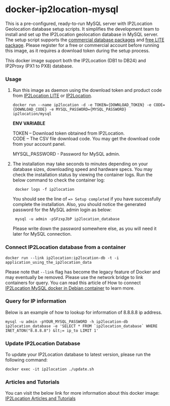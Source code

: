 docker-ip2location-mysql
========================

This is a pre-configured, ready-to-run MySQL server with IP2Location Geolocation database setup scripts. It simplifies the development team to install and set up the IP2Location geolocation database in MySQL server. The setup script supports the [commercial database packages](https://www.ip2location.com) and [free LITE package](https://lite.ip2location.com). Please register for a free or commercial account before running this image, as it requires a download token during the setup process.

This docker image support both the IP2Location (DB1 to DB24) and IP2Proxy (PX1 to PX8) database.

### Usage

1. Run this image as daemon using the download token and product code from [IP2Location LITE](https://lite.ip2location.com) or [IP2Location](https://www.ip2location.com).

       docker run --name ip2location -d -e TOKEN={DOWNLOAD_TOKEN} -e CODE={DOWNLOAD_CODE} -e MYSQL_PASSWORD={MYSQL_PASSWORD} ip2location/mysql

    **ENV VARIABLE**

    TOKEN – Download token obtained from IP2Location.  
    CODE – The CSV file download code. You may get the download code from your account panel.

    MYSQL_PASSWORD - Password for MySQL admin.

2. The installation may take seconds to minutes depending on your database sizes, downloading speed and hardware specs. You may check the installation status by viewing the container logs. Run the below command to check the container log:

        docker logs -f ip2location

    You should see the line of `=> Setup completed` if you have successfully complete the installation. Also, you should notice the generated password for the MySQL admin login as below:
	
	    mysql -u admin -pSFzxpJbP ip2location_database
	
	Please write down the password somewhere else, as you will need it later for MySQL connection.

### Connect IP2Location database from a container

    docker run --link ip2location:ip2location-db -t -i application_using_the_ip2location_data

Please note that `--link` flag has become the legacy feature of Docker and may eventually be removed. Please use the network bridge to link containers for query. You can read this article of How to connect [IP2Location MySQL docker in Debian container](https://blog.ip2location.com/knowledge-base/how-to-connect-ip2location-mysql-docker-in-debian-container/) to learn more.

### Query for IP information

Below is an example of how to lookup for information of 8.8.8.8 ip address.

    mysql -u admin -pYOUR_MYSQL_PASSWORD -h ip2location-db ip2location_database -e 'SELECT * FROM `ip2location_database` WHERE INET_ATON("8.8.8.8") &lt;= ip_to LIMIT 1'



### Update IP2Location Database

To update your IP2Location database to latest version, please run the following  command:

```
docker exec -it ip2location ./update.sh
```



### Articles and Tutorials

You can visit the below link for more information about this docker image:
[IP2Location Articles and Tutorials](https://blog.ip2location.com)
